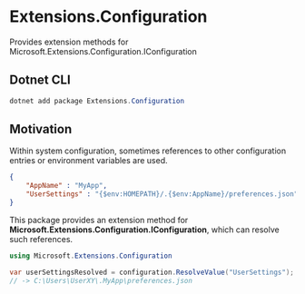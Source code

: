 # Extensions.Configuration

Provides extension methods for Microsoft.Extensions.Configuration.IConfiguration

## Dotnet CLI

```powershell
dotnet add package Extensions.Configuration
```

## Motivation

Within system configuration, sometimes references to other configuration entries or environment variables are used.

```json
{
    "AppName" : "MyApp",
    "UserSettings" : "{$env:HOMEPATH}/.{$env:AppName}/preferences.json"
}
```

This package provides an extension method for **Microsoft.Extensions.Configuration.IConfiguration**,
which can resolve such references.

```csharp
using Microsoft.Extensions.Configuration

var userSettingsResolved = configuration.ResolveValue("UserSettings");
// -> C:\Users\UserXY\.MyApp\preferences.json
```
